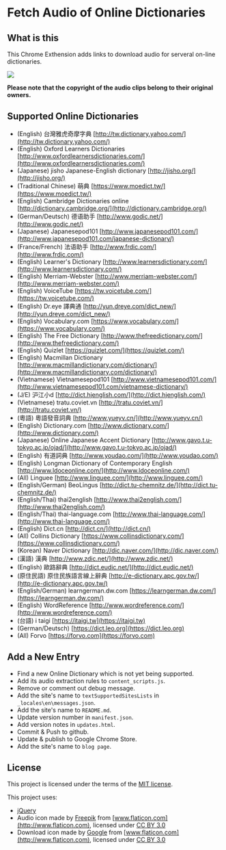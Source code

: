 # Fetch Audio of Online Dictionaries

## What is this

This Chrome Exthension adds links to download audio for serveral on-line dictionaries.

![](demo/jisho.jpg)

**Please note that the copyright of the audio clips belong to their original owners.**


## Supported Online Dictionaries

- (English) 台灣雅虎奇摩字典 [http://tw.dictionary.yahoo.com/](http://tw.dictionary.yahoo.com/)
- (English) Oxford Learners Dictionaries [http://www.oxfordlearnersdictionaries.com/](http://www.oxfordlearnersdictionaries.com/)
- (Japanese) jisho Japanese-English dictionary [http://jisho.org/](http://jisho.org/)
- (Traditional Chinese) 萌典 [https://www.moedict.tw/](https://www.moedict.tw/)
- (English) Cambridge Dictionaries online [http://dictionary.cambridge.org/](http://dictionary.cambridge.org/)
- (German/Deutsch) 德语助手 [http://www.godic.net/](http://www.godic.net/)
- (Japanese) Japanesepod101 [http://www.japanesepod101.com/](http://www.japanesepod101.com/japanese-dictionary/)
- (France/French) 法语助手 [http://www.frdic.com/](http://www.frdic.com/)
- (English) Learner's Dictionary [http://www.learnersdictionary.com/](http://www.learnersdictionary.com/)
- (English) Merriam-Webster [http://www.merriam-webster.com/](http://www.merriam-webster.com/)
- (English) VoiceTube [https://tw.voicetube.com/](https://tw.voicetube.com/)
- (English) Dr.eye 譯典通 [http://yun.dreye.com/dict_new/](http://yun.dreye.com/dict_new/)
- (English) Vocabulary.com [https://www.vocabulary.com/](https://www.vocabulary.com/)
- (English) The Free Dictionary [http://www.thefreedictionary.com/](http://www.thefreedictionary.com/)
- (English) Quizlet [https://quizlet.com/](https://quizlet.com/)
- (English) Macmillan Dictionary [http://www.macmillandictionary.com/dictionary/](http://www.macmillandictionary.com/dictionary/)
- (Vietnamese) Vietnamesepod101 [http://www.vietnamesepod101.com/](http://www.vietnamesepod101.com/vietnamese-dictionary/)
- (J/E) 沪江小d [http://dict.hjenglish.com/](http://dict.hjenglish.com/)
- (Vietnamese) tratu.coviet.vn [http://tratu.coviet.vn/](http://tratu.coviet.vn/)
- (粵語) 粵語發音詞典 [http://www.yueyv.cn/](http://www.yueyv.cn/)
- (English) Dictionary.com [http://www.dictionary.com/](http://www.dictionary.com/)
- (Japanese) Online Japanese Accent Dictionary [http://www.gavo.t.u-tokyo.ac.jp/ojad/](http://www.gavo.t.u-tokyo.ac.jp/ojad/)
- (English) 有道詞典 [http://www.youdao.com/](http://www.youdao.com/)
- (English) Longman Dictionary of Contemporary English [http://www.ldoceonline.com/](http://www.ldoceonline.com/)
- (All) Linguee [http://www.linguee.com/](http://www.linguee.com/)
- (English/German) BeoLingus [http://dict.tu-chemnitz.de/](http://dict.tu-chemnitz.de/)
- (English/Thai) thai2english [http://www.thai2english.com/](http://www.thai2english.com/)
- (English/Thai) thai-language.com [http://www.thai-language.com/](http://www.thai-language.com/)
- (English) Dict.cn [http://dict.cn/](http://dict.cn/)
- (All) Collins Dictionary [https://www.collinsdictionary.com/](https://www.collinsdictionary.com/)
- (Korean) Naver Dictionary [http://dic.naver.com/](http://dic.naver.com/)
- (漢語) 漢典 [http://www.zdic.net/](http://www.zdic.net/)
- (English) 歐路辭典 [http://dict.eudic.net/](http://dict.eudic.net/)
- (原住民語) 原住民族語言線上辭典 [http://e-dictionary.apc.gov.tw/](http://e-dictionary.apc.gov.tw/)
- (English/German) learngerman.dw.com [https://learngerman.dw.com/](https://learngerman.dw.com/)
- (English) WordReference [http://www.wordreference.com/](http://www.wordreference.com/)
- (台語) i taigi [https://itaigi.tw](https://itaigi.tw)
- (German/Deutsch) [https://dict.leo.org](https://dict.leo.org)
- (All) Forvo [https://forvo.com](https://forvo.com)

## Add a New Entry

- Find a new Online Dictionary which is not yet being supported.
- Add its audio extraction rules to `content_scripts.js`.
- Remove or comment out debug message.
- Add the site's name to `textSupportedSitesLists` in `_locales\en\messages.json`.
- Add the site's name to `README.md`.
- Update version number in `manifest.json`.
- Add version notes in `updates.html`.
- Commit & Push to github.
- Update & publish to Google Chrome Store.
- Add the site's name to `blog page`.


## License

This project is licensed under the terms of the [MIT license](http://opensource.org/licenses/MIT).

This project uses:

- [jQuery](https://jquery.com/)
- Audio icon made by [Freepik](http://www.freepik.com) from [www.flaticon.com](http://www.flaticon.com), licensed under [CC BY 3.0](http://creativecommons.org/licenses/by/3.0/)
- Download icon made by [Google](http://www.google.com) from [www.flaticon.com](http://www.flaticon.com), licensed under [CC BY 3.0](http://creativecommons.org/licenses/by/3.0/)
